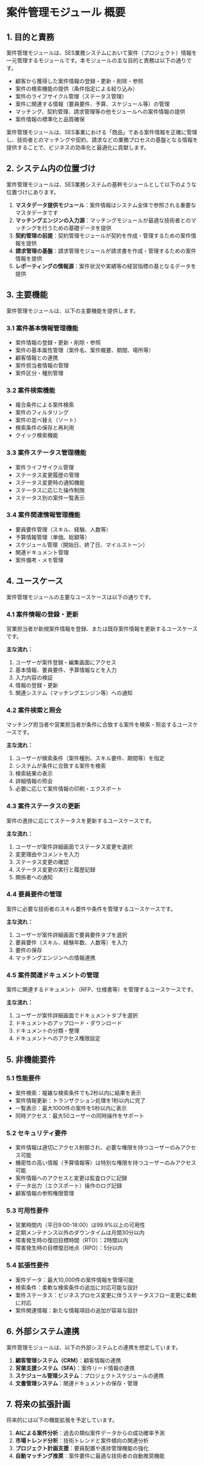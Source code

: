 # 案件管理モジュール 概要

## 1. 目的と責務

案件管理モジュールは、SES業務システムにおいて案件（プロジェクト）情報を一元管理するモジュールです。本モジュールの主な目的と責務は以下の通りです。

- 顧客から獲得した案件情報の登録・更新・削除・参照
- 案件の検索機能の提供（条件指定による絞り込み）
- 案件のライフサイクル管理（ステータス管理）
- 案件に関連する情報（要員要件、予算、スケジュール等）の管理
- マッチング、契約管理、請求管理等の他モジュールへの案件情報の提供
- 案件情報の標準化と品質確保

案件管理モジュールは、SES事業における「商品」である案件情報を正確に管理し、技術者とのマッチングや契約、請求などの業務プロセスの基盤となる情報を提供することで、ビジネスの効率化と最適化に貢献します。

## 2. システム内の位置づけ

案件管理モジュールは、SES業務システムの基幹モジュールとして以下のような位置づけにあります。

1. **マスタデータ提供モジュール**：案件情報はシステム全体で参照される重要なマスタデータです
2. **マッチングエンジンの入力源**：マッチングモジュールが最適な技術者とのマッチングを行うための基礎データを提供
3. **契約管理の前提**：契約管理モジュールが契約を作成・管理するための案件情報を提供
4. **請求管理の基盤**：請求管理モジュールが請求書を作成・管理するための案件情報を提供
5. **レポーティングの情報源**：案件状況や実績等の経営指標の基となるデータを提供

## 3. 主要機能

案件管理モジュールは、以下の主要機能を提供します。

### 3.1 案件基本情報管理機能

- 案件情報の登録・更新・削除・参照
- 案件の基本属性管理（案件名、案件概要、期間、場所等）
- 顧客情報との連携
- 案件担当者情報の管理
- 案件区分・種別管理

### 3.2 案件検索機能

- 複合条件による案件検索
- 案件のフィルタリング
- 案件の並べ替え（ソート）
- 検索条件の保存と再利用
- クイック検索機能

### 3.3 案件ステータス管理機能

- 案件ライフサイクル管理
- ステータス変更履歴の管理
- ステータス変更時の通知機能
- ステータスに応じた操作制限
- ステータス別の案件一覧表示

### 3.4 案件関連情報管理機能

- 要員要件管理（スキル、経験、人数等）
- 予算情報管理（単価、総額等）
- スケジュール管理（開始日、終了日、マイルストーン）
- 関連ドキュメント管理
- 案件備考・メモ管理

## 4. ユースケース

案件管理モジュールの主要なユースケースは以下の通りです。

### 4.1 案件情報の登録・更新

営業担当者が新規案件情報を登録、または既存案件情報を更新するユースケースです。

**主な流れ：**
1. ユーザーが案件登録・編集画面にアクセス
2. 基本情報、要員要件、予算情報などを入力
3. 入力内容の検証
4. 情報の登録・更新
5. 関連システム（マッチングエンジン等）への通知

### 4.2 案件検索と照会

マッチング担当者や営業担当者が条件に合致する案件を検索・照会するユースケースです。

**主な流れ：**
1. ユーザーが検索条件（案件種別、スキル要件、期間等）を指定
2. システムが条件に合致する案件を検索
3. 検索結果の表示
4. 詳細情報の照会
5. 必要に応じて案件情報の印刷・エクスポート

### 4.3 案件ステータスの更新

案件の進捗に応じてステータスを更新するユースケースです。

**主な流れ：**
1. ユーザーが案件詳細画面でステータス変更を選択
2. 変更理由やコメントを入力
3. ステータス変更の確認
4. ステータス変更の実行と履歴記録
5. 関係者への通知

### 4.4 要員要件の管理

案件に必要な技術者のスキル要件や条件を管理するユースケースです。

**主な流れ：**
1. ユーザーが案件詳細画面で要員要件タブを選択
2. 要員要件（スキル、経験年数、人数等）を入力
3. 要件の保存
4. マッチングエンジンへの情報連携

### 4.5 案件関連ドキュメントの管理

案件に関連するドキュメント（RFP、仕様書等）を管理するユースケースです。

**主な流れ：**
1. ユーザーが案件詳細画面でドキュメントタブを選択
2. ドキュメントのアップロード・ダウンロード
3. ドキュメントの分類・整理
4. ドキュメントへのアクセス権限設定

## 5. 非機能要件

### 5.1 性能要件

- 案件検索：複雑な検索条件でも2秒以内に結果を表示
- 案件情報更新：トランザクション処理を1秒以内に完了
- 一覧表示：最大1000件の案件を5秒以内に表示
- 同時アクセス：最大50ユーザーの同時操作をサポート

### 5.2 セキュリティ要件

- 案件情報は適切にアクセス制御され、必要な権限を持つユーザーのみアクセス可能
- 機密性の高い情報（予算情報等）は特別な権限を持つユーザーのみアクセス可能
- 案件情報へのアクセスと変更は監査ログに記録
- データ出力（エクスポート）操作のログ記録
- 顧客情報の参照権限管理

### 5.3 可用性要件

- 営業時間内（平日9:00-18:00）は99.9%以上の可用性
- 定期メンテナンス以外のダウンタイムは月間30分以内
- 障害発生時の復旧目標時間（RTO）：2時間以内
- 障害発生時の目標復旧地点（RPO）：5分以内

### 5.4 拡張性要件

- 案件データ：最大10,000件の案件情報を管理可能
- 検索条件：柔軟な検索条件の追加に対応可能な設計
- 案件ステータス：ビジネスプロセス変更に伴うステータスフロー変更に柔軟に対応
- 案件関連情報：新たな情報項目の追加が容易な設計

## 6. 外部システム連携

案件管理モジュールは、以下の外部システムとの連携を想定しています。

1. **顧客管理システム（CRM）**：顧客情報の連携
2. **営業支援システム（SFA）**：案件リード情報の連携
3. **スケジュール管理システム**：プロジェクトスケジュールの連携
4. **文書管理システム**：関連ドキュメントの保存・管理

## 7. 将来の拡張計画

将来的には以下の機能拡張を予定しています。

1. **AIによる案件分析**：過去の類似案件データからの成功確率予測
2. **市場トレンド分析**：技術トレンドと案件傾向の関連分析
3. **プロジェクト計画支援**：要員配置や進捗管理機能の強化
4. **自動マッチング推奨**：案件要件に最適な技術者の自動推奨機能